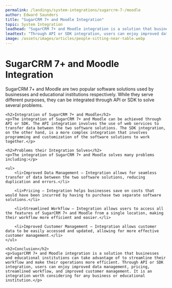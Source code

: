 ```yaml
---
permalink: /landings/system-integrations/sugarcrm-7-/moodle
author: Edward Saunders
title: "SugarCRM 7+ and Moodle Integration"
topic: System Integration
leadhead: "SugarCRM 7+ and Moodle integration is a solution that businesses and educational institutions can take advantage of to streamline their workflow and make their operations more efficient"
leadtext: "Through API or SDK integration, users can enjoy improved data management, pricing, streamlined workflow, and improved customer management. It is an integration worth considering for any business or educational institution."
image: /assets/images/articles/people-sitting-near-table.webp
---
```

<div class="arttext">	<h1>SugarCRM 7+ and Moodle Integration</h1>
	<p>SugarCRM 7+ and Moodle are two popular software solutions used by businesses and educational institutions respectively. While they serve different purposes, they can be integrated through API or SDK to solve several problems.</p>

	<h2>Integration of SugarCRM 7+ and Moodle</h2>
	<p>The integration of SugarCRM 7+ and Moodle can be achieved through API or SDK. The API integration involves the use of web services to transfer data between the two software solutions. The SDK integration, on the other hand, is a more complex integration that involves programming and customization of the software solutions to work together.</p>

	<h2>Problems their Integration Solves</h2>
	<p>The integration of SugarCRM 7+ and Moodle solves many problems including:</p>

	<ul>
		<li>Improved Data Management – Integration allows for seamless transfer of data between the two software solutions, reducing duplication and errors.</li>

		<li>Pricing – Integration helps businesses save on costs that would have been incurred by having to purchase two separate software solutions.</li>

		<li>Streamlined Workflow – Integration allows users to access all the features of SugarCRM 7+ and Moodle from a single location, making their workflow more efficient and easier.</li> 

		<li>Improved Customer Management – Integration allows customer data to be easily accessed and updated, allowing for more effective customer management.</li>
	</ul>

	<h2>Conclusion</h2>
	<p>SugarCRM 7+ and Moodle integration is a solution that businesses and educational institutions can take advantage of to streamline their workflow and make their operations more efficient. Through API or SDK integration, users can enjoy improved data management, pricing, streamlined workflow, and improved customer management. It is an integration worth considering for any business or educational institution.</p>

</div>